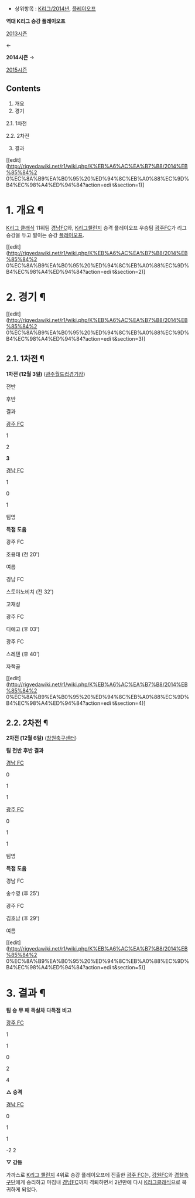   * 상위항목 : [K리그/2014년](K%EB%A6%AC%EA%B7%B8/2014%EB%85%84.md), [플레이오프](%ED%94%8C%EB%A0%88%EC%9D%B4%EC%98%A4%ED%94%84.md)  

**역대 K리그 승강 플레이오프**

[2013시즌](K%EB%A6%AC%EA%B7%B8/2013%EB%85%84%20%EC%8A%B9%EA%B0%95%20%ED%94%8C%EB%A0%88%EC%9D%B4%EC%98%A4%ED%94%84.md)

←

**2014시즌**
→

[2015시즌](K%EB%A6%AC%EA%B7%B8/2015%EB%85%84%20%EC%8A%B9%EA%B0%95%20%ED%94%8C%EB%A0%88%EC%9D%B4%EC%98%A4%ED%94%84.md)

  

## Contents

    

1. 개요 
2. 경기 
    

2.1. 1차전

2.2. 2차전

3. 결과 

[[edit](http://rigvedawiki.net/r1/wiki.php/K%EB%A6%AC%EA%B7%B8/2014%EB%85%84%2
0%EC%8A%B9%EA%B0%95%20%ED%94%8C%EB%A0%88%EC%9D%B4%EC%98%A4%ED%94%84?action=edi
t&section=1)]

# 1. 개요 ¶

  

[K리그 클래식](K%EB%A6%AC%EA%B7%B8%20%ED%81%B4%EB%9E%98%EC%8B%9D.md) 11위팀 [경남FC](%EA%B2%BD%EB%82%A8%20FC.md)와, [K리그챌린지](K%EB%A6%AC%EA%B7%B8%20%EC%B1%8C%EB%A6%B0%EC%A7%80.md) 승격 플레이오프 우승팀 [광주FC](%EA%B4%91%EC%A3%BC%20FC.md)가 리그 승강을 두고 벌이는 승강
[플레이오프](%ED%94%8C%EB%A0%88%EC%9D%B4%EC%98%A4%ED%94%84.md).

  
  

[[edit](http://rigvedawiki.net/r1/wiki.php/K%EB%A6%AC%EA%B7%B8/2014%EB%85%84%2
0%EC%8A%B9%EA%B0%95%20%ED%94%8C%EB%A0%88%EC%9D%B4%EC%98%A4%ED%94%84?action=edi
t&section=2)]

# 2. 경기 ¶

  

[[edit](http://rigvedawiki.net/r1/wiki.php/K%EB%A6%AC%EA%B7%B8/2014%EB%85%84%2
0%EC%8A%B9%EA%B0%95%20%ED%94%8C%EB%A0%88%EC%9D%B4%EC%98%A4%ED%94%84?action=edi
t&section=3)]

## 2.1. 1차전 ¶

**1차전 (12월 3일)** ([광주월드컵경기장](%EA%B4%91%EC%A3%BC%EC%9B%94%EB%93%9C%EC%BB%B5%EA%B2%BD%EA%B8%B0%EC%9E%A5.md)) 

전반

후반

결과

[광주 FC](%EA%B4%91%EC%A3%BC%20FC.md)

1

2

**3**

[경남 FC](%EA%B2%BD%EB%82%A8%20FC.md)

1

0

1

팀명

**득점**
**도움**

광주 FC

조용태 (전 20')

여름

경남 FC

스토야노비치 (전 32')

고재성

광주 FC

디에고 (후 03')

광주 FC

스레텐 (후 40')

자책골

  

[[edit](http://rigvedawiki.net/r1/wiki.php/K%EB%A6%AC%EA%B7%B8/2014%EB%85%84%2
0%EC%8A%B9%EA%B0%95%20%ED%94%8C%EB%A0%88%EC%9D%B4%EC%98%A4%ED%94%84?action=edi
t&section=4)]

## 2.2. 2차전 ¶

  

**2차전 (12월 6일)** ([창원축구센터](%EC%B0%BD%EC%9B%90%EC%B6%95%EA%B5%AC%EC%84%BC%ED%84%B0.md)) 

**팀**
**전반**
**후반**
**결과**

[경남 FC](%EA%B2%BD%EB%82%A8%20FC.md)

0

1

1

[광주 FC](%EA%B4%91%EC%A3%BC%20FC.md)

0

1

1

  

팀명

**득점**
**도움**

경남 FC

송수영 (후 25')

광주 FC

김호남 (후 29')

여름

[[edit](http://rigvedawiki.net/r1/wiki.php/K%EB%A6%AC%EA%B7%B8/2014%EB%85%84%2
0%EC%8A%B9%EA%B0%95%20%ED%94%8C%EB%A0%88%EC%9D%B4%EC%98%A4%ED%94%84?action=edi
t&section=5)]

# 3. 결과 ¶

**팀**
**승**
**무**
**패**
**득실차**
**다득점**
**비고**

[광주 FC](%EA%B4%91%EC%A3%BC%20FC.md)

1

1

0

2

4

**△ 승격**

[경남 FC](%EA%B2%BD%EB%82%A8%20FC.md)

0

1

1

-2 
2

**▽ 강등**
  
가까스로 [K리그 챌린지](K%EB%A6%AC%EA%B7%B8%20%EC%B1%8C%EB%A6%B0%EC%A7%80.md) 4위로 승강
플레이오프에 진출한 [광주 FC](%EA%B4%91%EC%A3%BC%20FC.md)는, [강원FC](%EA%B0%95%EC%9B%90%20FC.md)와 [경찰축구단](%EA%B2%BD%EC%B0%B0%20%EC%B6%95%EA%B5%AC%EB%8B%A8.md)에게 승리하고 마침내 [경남FC](%EA%B2%BD%EB%82%A8%20FC.md)까지 격퇴하면서 2년만에 다시 [K리그클래식](K%EB%A6%AC%EA%B7%B8%20%ED%81%B4%EB%9E%98%EC%8B%9D.md)으로 복귀하게 되었다.

